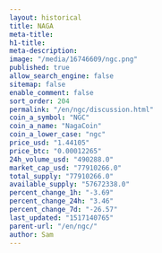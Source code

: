 ```yaml
---
layout: historical
title: NAGA
meta-title: 
h1-title: 
meta-description: 
image: "/media/16746609/ngc.png"
published: true
allow_search_engine: false
sitemap: false
enable_comment: false
sort_order: 204
permalink: "/en/ngc/discussion.html"
coin_a_symbol: "NGC"
coin_a_name: "NagaCoin"
coin_a_lower_case: "ngc"
price_usd: "1.44105"
price_btc: "0.00012265"
24h_volume_usd: "490288.0"
market_cap_usd: "77910266.0"
total_supply: "77910266.0"
available_supply: "57672338.0"
percent_change_1h: "-3.69"
percent_change_24h: "3.46"
percent_change_7d: "-26.57"
last_updated: "1517140765"
parent-url: "/en/ngc/"
author: Sam
---
```


